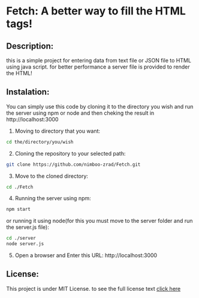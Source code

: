 # Fetch: A better way to fill the HTML tags!

## Description: 
this is a simple project for entering data from text file or JSON file to HTML using java script.
for better performance a server file is provided to render  the HTML!

## Instalation: 
You can simply use this code by cloning it to the directory you wish and run the server using npm or node and then cheking the result in http://localhost:3000

1. Moving to directory that you want:

``` Bash
cd the/directory/you/wish
```

2. Cloning the repository to your selected path:

``` Bash
git clone https://github.com/nimboo-zrad/Fetch.git
```

3. Move to the cloned directory:

``` Bash
cd ./Fetch
```

4. Running the server using npm:

```Bash
npm start
```

or running it using node(for this you must move to the server folder and run the server.js file):
```Bash
cd ./server
node server.js
```

5. Open a browser and Enter this URL:
http://localhost:3000

## License:
This project is under MIT License. to see the full license text [click here](LICENSE)



 


